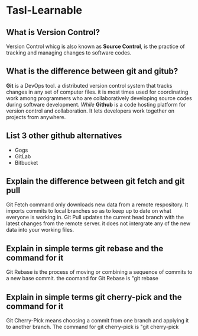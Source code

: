 # Tasl-Learnable

## What is Version Control?
Version Control whicg is also known as **Source Control**, is the practice of tracking and managing changes to software codes.

## What is the difference between git and gitub?
**Git** is a DevOps tool. a distributed version control system that tracks changes  in any set of computer files. it is most times used for coordinating work among programmers who are collaboratively developing source codes during software development.
*While* 
**Github** is a code hosting platform for version control and collaboration. It lets developers work together on projects from anywhere.

## List 3 other github alternatives
- Gogs
- GitLab
- Bitbucket

## Explain the difference between git fetch and git pull
Git Fetch command only downloads new data from a remote respository. It imports commits to local branches so as to keep up to date on what everyone is working in.
Git Pull updates the current head branch with the latest changes from the remote server. it does not intergrate any of the new data into your working files.

## Explain in simple terms git rebase and the command for it
Git Rebase is the process of moving or combining a sequence of commits to a new base commit.
the coomand for Git Rebase is "git rebase <base>

## Explain in simple terms git cherry-pick and the command for it
Git Cherry-Pick means choosing a commit from one branch and applying it to another branch.
The command for git cherry-pick is "git cherry-pick <commit-hash>
